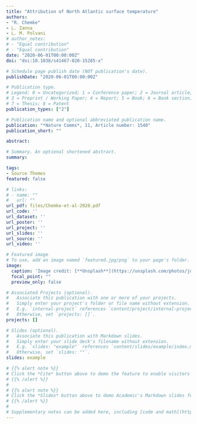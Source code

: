 ```yaml
---
title: "Attribution of North Atlantic surface temperature"
authors:
- "R. Chemke" 
- L. Zanna 
- L. M. Polvani 
# author_notes:
# - "Equal contribution"
# - "Equal contribution"
date: "2020-06-01T00:00:00Z"
doi: "doi:10.1038/s41467-020-15285-x"

# Schedule page publish date (NOT publication's date).
publishDate: "2020-06-01T00:00:00Z"

# Publication type.
# Legend: 0 = Uncategorized; 1 = Conference paper; 2 = Journal article;
# 3 = Preprint / Working Paper; 4 = Report; 5 = Book; 6 = Book section;
# 7 = Thesis; 8 = Patent
publication_types: ["2"]

# Publication name and optional abbreviated publication name.
publication: "*Nature Comms*, 11, Article number: 1540"
publication_short: ""

abstract: 

# Summary. An optional shortened abstract.
summary: 

tags:
- Source Themes
featured: false

# links:
# - name: ""
#   url: ""
url_pdf: files/Chemke-et-al-2020.pdf
url_code: ''
url_dataset: ''
url_poster: ''
url_project: ''
url_slides: ''
url_source: ''
url_video: ''

# Featured image
# To use, add an image named `featured.jpg/png` to your page's folder. 
image:
  caption: 'Image credit: [**Unsplash**](https://unsplash.com/photos/jdD8gXaTZsc)'
  focal_point: ""
  preview_only: false

# Associated Projects (optional).
#   Associate this publication with one or more of your projects.
#   Simply enter your project's folder or file name without extension.
#   E.g. `internal-project` references `content/project/internal-project/index.md`.
#   Otherwise, set `projects: []`.
projects: []

# Slides (optional).
#   Associate this publication with Markdown slides.
#   Simply enter your slide deck's filename without extension.
#   E.g. `slides: "example"` references `content/slides/example/index.md`.
#   Otherwise, set `slides: ""`.
slides: example

# {{% alert note %}}
# Click the *Cite* button above to demo the feature to enable visitors to import publication metadata into their reference management software.
# {{% /alert %}}
# 
# {{% alert note %}}
# Click the *Slides* button above to demo Academic's Markdown slides feature.
# {{% /alert %}}
# 
# Supplementary notes can be added here, including [code and math](https://sourcethemes.com/academic/docs/writing-markdown-latex/).
---
```

